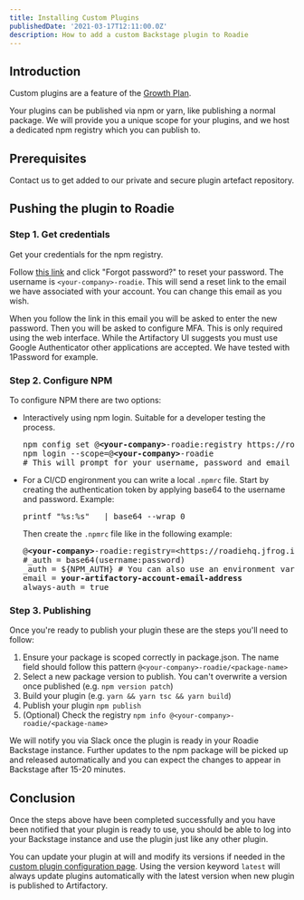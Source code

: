 ```yaml
---
title: Installing Custom Plugins
publishedDate: '2021-03-17T12:11:00.0Z'
description: How to add a custom Backstage plugin to Roadie
---
```


## Introduction

Custom plugins are a feature of the [Growth Plan](/pricing/).

Your plugins can be published via npm or yarn, like publishing a normal package. We will provide you a unique scope for
your plugins, and we host a dedicated npm registry which you can publish to.

## Prerequisites

Contact us to get added to our private and secure plugin artefact repository.

## Pushing the plugin to Roadie

### Step 1. Get credentials

Get your credentials for the npm registry. 

Follow [this link][forgot-password] and click "Forgot password?" to reset your password. The username is
`<your-company>-roadie`. This will send a reset link to the email we have associated with your account. You can
change this email as you wish. 

When you follow the link in this email you will be asked to enter the new password. Then you will be asked to configure
MFA. This is only required using the web interface. While the Artifactory UI suggests you must use Google Authenticator 
other applications are accepted. We have tested with 1Password for example.

### Step 2. Configure NPM

To configure NPM there are two options:

- Interactively using npm login. Suitable for a developer testing the process.
  <pre style="overflow:auto">
  npm config set @<b>&lt;your-company&gt;</b>-roadie:registry https://roadiehq.jfrog.io/artifactory/api/npm/<b>&lt;your-company&gt;</b>-roadie/
  npm login --scope=@<b>&lt;your-company&gt;</b>-roadie 
  # This will prompt for your username, password and email
  </pre>

- For a CI/CD engironment you can write a local `.npmrc` file. Start by creating the authentication token by applying
  base64 to the username and password. Example:
  <pre style="overflow:auto">
  printf "%s:%s" <username> <password> | base64 --wrap 0
  </pre>
  Then create the `.npmrc` file like in the following example:
  <pre style="overflow:auto">
  @<b>&lt;your-company&gt;</b>-roadie:registry=&lt;https://roadiehq.jfrog.io/artifactory/api/npm/<b>&lt;your-company&gt;</b>-roadie/&gt;
  #_auth = base64(username:password)
  _auth = ${NPM_AUTH} # You can also use an environment variable
  email = <b>your-artifactory-account-email-address</b>
  always-auth = true
  </pre>

### Step 3. Publishing

Once you're ready to publish your plugin these are the steps you'll need to follow:

1. Ensure your package is scoped correctly in package.json. The name field should follow this pattern
   `@<your-company>-roadie/<package-name>`
2. Select a new package version to publish. You can't overwrite a version once published (e.g. `npm version patch`)
3. Build your plugin (e.g. `yarn && yarn tsc && yarn build`)
4. Publish your plugin `npm publish`
5. (Optional) Check the registry `npm info @<your-company>-roadie/<package-name>`

We will notify you via Slack once the plugin is ready in your Roadie Backstage instance. Further updates to the npm
package will be picked up and released automatically and you can expect the changes to appear in Backstage after 15-20
minutes.

## Conclusion

Once the steps above have been completed successfully and you have been notified that your plugin is ready to use, you
should be able to log into your Backstage instance and use the plugin just like any other plugin.

You can update your plugin at will and modify its versions if needed in the [custom plugin configuration page](/docs/custom-plugins/configuring). Using the version keyword `latest` will always update plugins automatically with the latest version when new plugin is published to Artifactory. 

[forgot-password]: https://roadiehq.jfrog.io/ui/login/forgot-password
[form]: https://docs.google.com/forms/d/e/1FAIpQLSdSNr4Ps_RpKEx0V2QbxWaKLb3-DKi0W7U09Wth0SXHQoPyXQ/viewform
